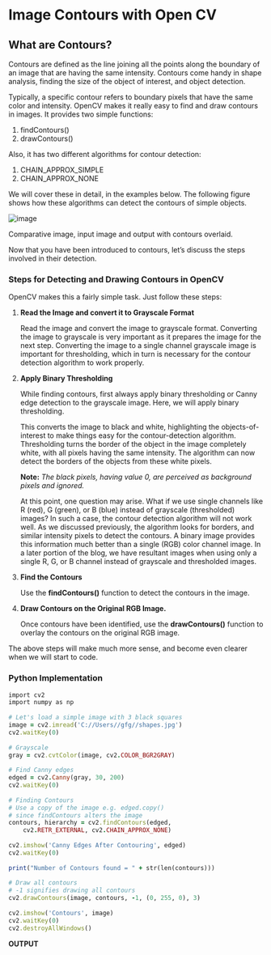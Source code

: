 # Image Contours with Open CV

## What are Contours?
Contours are defined as the line joining all the points along the boundary of an image that are having the same intensity. Contours come handy in shape analysis, finding the size of the object of interest, and object detection.

Typically, a specific contour refers to boundary pixels that have the same color and intensity. OpenCV makes it really easy to find and draw contours in images. It provides two simple functions:

1. findContours()
2. drawContours()

Also, it has two different algorithms for contour detection:

1. CHAIN_APPROX_SIMPLE
2. CHAIN_APPROX_NONE

We will cover these in detail, in the examples below. The following figure shows how these algorithms can detect the contours of simple objects.

![image](https://user-images.githubusercontent.com/62233992/137801760-f8189df3-a50b-48b3-932d-4b04fada0d1e.png)

Comparative image, input image and output with contours overlaid.

Now that you have been introduced to contours, let’s discuss the steps involved in their detection.

### Steps for Detecting and Drawing Contours in OpenCV

OpenCV makes this a fairly simple task. Just follow these steps:

1. **Read the Image and convert it to Grayscale Format**

      Read the image and convert the image to grayscale format. Converting the image to grayscale is very important as it prepares the image for the next step. Converting the image   to a single channel grayscale image is important for thresholding, which in turn is necessary for the contour detection algorithm to work properly.

2. **Apply Binary Thresholding**

      While finding contours, first always apply binary thresholding or Canny edge detection to the grayscale image. Here, we will apply binary thresholding.

      This converts the image to black and white, highlighting the objects-of-interest to make things easy for the contour-detection algorithm. Thresholding turns the border of the object in the image completely white, with all pixels having the same intensity. The algorithm can now detect the borders of the objects from these white pixels.

      **Note:** *The black pixels, having value 0, are perceived as background pixels and ignored.*

      At this point, one question may arise. What if we use single channels like R (red), G (green), or B (blue) instead of grayscale (thresholded) images? In such a case, the contour detection algorithm will not work well. As we discussed previously, the algorithm looks for borders, and similar intensity pixels to detect the contours. A binary image provides this information much better than a single (RGB) color channel  image. In a later portion of the blog, we have resultant images when using only a single R, G, or B channel instead of grayscale and thresholded images.

3. **Find the Contours**

      Use the **findContours()** function to detect the contours in the image.

4. **Draw Contours on the Original RGB Image.**

      Once contours have been identified, use the **drawContours()** function to overlay the contours on the original RGB image.

The above steps will make much more sense, and become even clearer when we will start to code.

### Python Implementation

```ruby
import cv2
import numpy as np
  
# Let's load a simple image with 3 black squares
image = cv2.imread('C://Users//gfg//shapes.jpg')
cv2.waitKey(0)
  
# Grayscale
gray = cv2.cvtColor(image, cv2.COLOR_BGR2GRAY)
  
# Find Canny edges
edged = cv2.Canny(gray, 30, 200)
cv2.waitKey(0)
  
# Finding Contours
# Use a copy of the image e.g. edged.copy()
# since findContours alters the image
contours, hierarchy = cv2.findContours(edged, 
    cv2.RETR_EXTERNAL, cv2.CHAIN_APPROX_NONE)
  
cv2.imshow('Canny Edges After Contouring', edged)
cv2.waitKey(0)
  
print("Number of Contours found = " + str(len(contours)))
  
# Draw all contours
# -1 signifies drawing all contours
cv2.drawContours(image, contours, -1, (0, 255, 0), 3)
  
cv2.imshow('Contours', image)
cv2.waitKey(0)
cv2.destroyAllWindows()
```

**OUTPUT**



